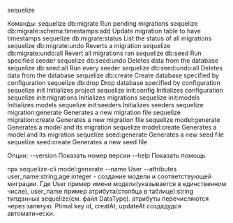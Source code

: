 sequelize <command>

Команды:
  sequelize db:migrate                        Run pending migrations
  sequelize db:migrate:schema:timestamps:add  Update migration table to have timestamps
  sequelize db:migrate:status                 List the status of all migrations
  sequelize db:migrate:undo                   Reverts a migration
  sequelize db:migrate:undo:all               Revert all migrations ran
  sequelize db:seed                           Run specified seeder
  sequelize db:seed:undo                      Deletes data from the database
  sequelize db:seed:all                       Run every seeder
  sequelize db:seed:undo:all                  Deletes data from the database
  sequelize db:create                         Create database specified by configuration
  sequelize db:drop                           Drop database specified by configuration
  sequelize init                              Initializes project
  sequelize init:config                       Initializes configuration
  sequelize init:migrations                   Initializes migrations
  sequelize init:models                       Initializes models
  sequelize init:seeders                      Initializes seeders
  sequelize migration:generate                Generates a new migration file
  sequelize migration:create                  Generates a new migration file
  sequelize model:generate                    Generates a model and its migration
  sequelize model:create                      Generates a model and its migration
  sequelize seed:generate                     Generates a new seed file
  sequelize seed:create                       Generates a new seed file

Опции:
--version Показать номер версии                                                                                                                       --help  Показать помощь                                                                                                                      





npx sequelize-cli model:generate --name User --attributes user_name:string,age:integer  - создание модели и соответствующей миграции.
Где User пример имени модели(указывается в единственном числе), user_name пример атрибута(столбца в таблице):string типданных sequelize(см. файл DataType). атрибуты перечисляются через запятую. Ptimal key id, creatAt, updateAt создадудся автоматически.

